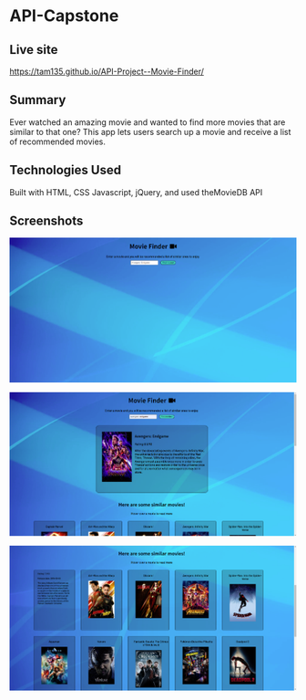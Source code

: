 # API-Capstone


## Live site
https://tam135.github.io/API-Project--Movie-Finder/

## Summary
Ever watched an amazing movie and wanted to find more movies that are similar to that one? This app lets users search up a movie and receive a list of recommended movies.

## Technologies Used
Built with HTML, CSS Javascript, jQuery, and used theMovieDB API

## Screenshots

![Home Page](screenshot1.png?raw=true)

![Home Page](screenshot2.png?raw=true)

![Home Page](screenshot3.png?raw=true)

